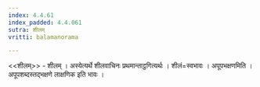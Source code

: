 ```yaml
---
index: 4.4.61
index_padded: 4.4.061
sutra: शीलम्
vritti: balamanorama

---
```

<<शीलम्>> - शीलम् । अस्येत्यर्थे शीलवाचिनः प्रथमान्ताट्ठगित्यर्थः । शीलं=स्वभावः । अपूपभक्षणमिति । अपूपशब्दस्तद्भक्षणे लाक्षणिक इति भावः । 